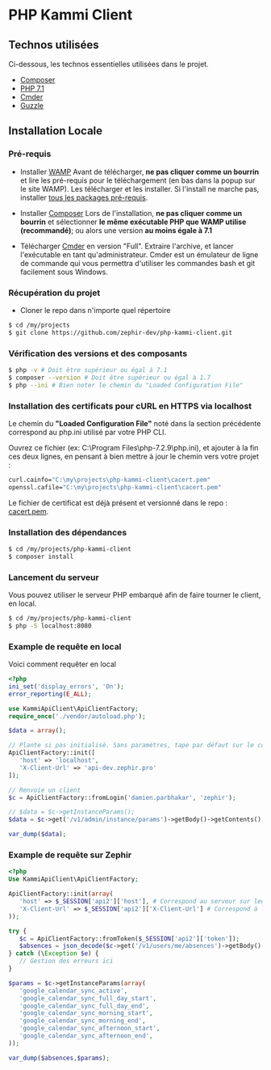 

# PHP Kammi Client

## Technos utilisées
Ci-dessous, les technos essentielles utilisées dans le projet.
* [Composer](https://getcomposer.org/)
* [PHP 7.1](http://php.net/manual/fr/migration71.php)
* [Cmder](http://cmder.net/)
* [Guzzle](http://docs.guzzlephp.org/en/stable/)

## Installation Locale
### Pré-requis

* Installer [WAMP](http://www.wampserver.com/)
	Avant de télécharger, **ne pas cliquer comme un bourrin** et lire les pré-requis pour le téléchargement (en bas dans la popup sur le site WAMP).
	Les télécharger et les installer. Si l'install ne marche pas, installer [tous les packages pré-requis](http://wampserver.aviatechno.net/?lang=fr&prerequis=afficher).

* Installer  [Composer](https://getcomposer.org/)
	Lors de l'installation, **ne pas cliquer comme un bourrin** et sélectionner **le même exécutable PHP que WAMP utilise (recommandé)**; ou alors une version **au moins égale à 7.1**

* Télécharger [Cmder](http://cmder.net/) en version "Full".
	Extraire l'archive, et lancer l'exécutable en tant qu'administrateur.
	Cmder est un émulateur de ligne de commande qui vous permettra d'utiliser les commandes bash et git facilement sous Windows.

### Récupération du projet
* Cloner le repo dans n'importe quel répertoire
```bash
$ cd /my/projects
$ git clone https://github.com/zephir-dev/php-kammi-client.git
```

### Vérification des versions et des composants

```bash
$ php -v # Doit être supérieur ou égal à 7.1
$ composer --version # Doit être supérieur ou égal à 1.7
$ php --ini # Bien noter le chemin du "Loaded Configuration File"
```

### Installation des certificats pour cURL en HTTPS via localhost
Le chemin du **"Loaded Configuration File"**  noté dans la section précédente correspond au php.ini utilisé par votre PHP CLI.

Ouvrez ce fichier (ex: C:\Program Files\php-7.2.9\php.ini), et ajouter à la fin ces deux lignes, en pensant à bien mettre à jour le chemin vers votre projet :
```bash
curl.cainfo="C:\my\projects\php-kammi-client\cacert.pem"
openssl.cafile="C:\my\projects\php-kammi-client\cacert.pem"
```
Le fichier de certificat est déjà présent et versionné dans le repo : [cacert.pem](cacert.pem).

### Installation des dépendances
```bash
$ cd /my/projects/php-kammi-client
$ composer install
```

### Lancement du serveur
Vous pouvez utiliser le serveur PHP embarqué afin de faire tourner le client, en local.
```bash
$ cd /my/projects/php-kammi-client
$ php -S localhost:8080
```
### Example de requête en local
Voici comment requêter en local
 ```php
<?php
ini_set('display_errors', 'On');
error_reporting(E_ALL);

use KammiApiClient\ApiClientFactory;
require_once('./vendor/autoload.php');

$data = array();

// Plante si pas initialisé. Sans paramètres, tape par défaut sur le couple api-dev/z-dev
ApiClientFactory::init([
	'host' => 'localhost',
	'X-Client-Url' => 'api-dev.zephir.pro'
]);

// Renvoie un client
$c = ApiClientFactory::fromLogin('damien.parbhakar', 'zephir');

// $data = $c->getInstanceParams();
$data = $c->get('/v1/admin/instance/params')->getBody()->getContents();

var_dump($data);
```

### Example de requête sur Zephir
 ```php
<?php
Use KammiApiClient\ApiClientFactory;

ApiClientFactory::init(array(
	'host' => $_SESSION['api2']['host'], # Correspond au serveur sur lequel on requête
	'X-Client-Url' => $_SESSION['api2']['X-Client-Url'] # Correspond à la BDD utilisée
));

try {
	$c = ApiClientFactory::fromToken($_SESSION['api2']['token']);
	$absences = json_decode($c->get('/v1/users/me/absences')->getBody()->getContents(),true);
} catch (\Exception $e) {
	// Gestion des erreurs ici
}

$params = $c->getInstanceParams(array(
	'google_calendar_sync_active',
	'google_calendar_sync_full_day_start',
	'google_calendar_sync_full_day_end',
	'google_calendar_sync_morning_start',
	'google_calendar_sync_morning_end',
	'google_calendar_sync_afternoon_start',
	'google_calendar_sync_afternoon_end',
));

var_dump($absences,$params);

```
